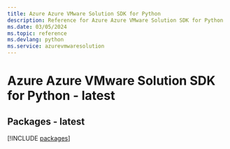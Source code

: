 ```yaml
---
title: Azure Azure VMware Solution SDK for Python
description: Reference for Azure Azure VMware Solution SDK for Python
ms.date: 03/05/2024
ms.topic: reference
ms.devlang: python
ms.service: azurevmwaresolution
---
```

# Azure Azure VMware Solution SDK for Python - latest
## Packages - latest
[!INCLUDE [packages](azure-vmware-solution-index.md)]